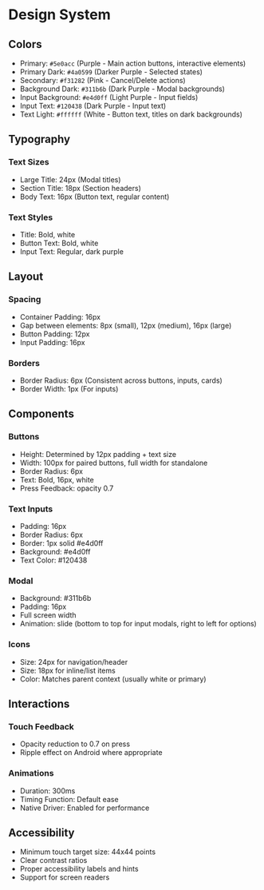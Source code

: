 # Design System

## Colors

- Primary: `#5e0acc` (Purple - Main action buttons, interactive elements)
- Primary Dark: `#4a0599` (Darker Purple - Selected states)
- Secondary: `#f31282` (Pink - Cancel/Delete actions)
- Background Dark: `#311b6b` (Dark Purple - Modal backgrounds)
- Input Background: `#e4d0ff` (Light Purple - Input fields)
- Input Text: `#120438` (Dark Purple - Input text)
- Text Light: `#ffffff` (White - Button text, titles on dark backgrounds)

## Typography

### Text Sizes

- Large Title: 24px (Modal titles)
- Section Title: 18px (Section headers)
- Body Text: 16px (Button text, regular content)

### Text Styles

- Title: Bold, white
- Button Text: Bold, white
- Input Text: Regular, dark purple

## Layout

### Spacing

- Container Padding: 16px
- Gap between elements: 8px (small), 12px (medium), 16px (large)
- Button Padding: 12px
- Input Padding: 16px

### Borders

- Border Radius: 6px (Consistent across buttons, inputs, cards)
- Border Width: 1px (For inputs)

## Components

### Buttons

- Height: Determined by 12px padding + text size
- Width: 100px for paired buttons, full width for standalone
- Border Radius: 6px
- Text: Bold, 16px, white
- Press Feedback: opacity 0.7

### Text Inputs

- Padding: 16px
- Border Radius: 6px
- Border: 1px solid #e4d0ff
- Background: #e4d0ff
- Text Color: #120438

### Modal

- Background: #311b6b
- Padding: 16px
- Full screen width
- Animation: slide (bottom to top for input modals, right to left for options)

### Icons

- Size: 24px for navigation/header
- Size: 18px for inline/list items
- Color: Matches parent context (usually white or primary)

## Interactions

### Touch Feedback

- Opacity reduction to 0.7 on press
- Ripple effect on Android where appropriate

### Animations

- Duration: 300ms
- Timing Function: Default ease
- Native Driver: Enabled for performance

## Accessibility

- Minimum touch target size: 44x44 points
- Clear contrast ratios
- Proper accessibility labels and hints
- Support for screen readers
